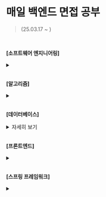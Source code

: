 # 매일 백엔드 면접 공부
> (25.03.17 ~ )
> 
<br/>

**[소프트웨어 엔지니어링]**
<details>
 <summary></summary>
  <p>
  - 변수(Variable) : 하나의 값을 저장할 수 있는 메모리 번지에 붙혀진 이름
   
  </p>
</details>

<br/>

**[알고리즘]**
<details>
 <summary></summary>
  <p>
   
  </p>
</details>

<br/>

**[데이터베이스]**
<details>
 <summary>자세히 보기</summary>
  <p>
  - SQL(Structure Query Language) : 데이터에 대한 질의 언어
   
  </p>
</details>

<br>

**[프론트엔드]**
<details>
 <summary></summary>
  <p>
   
  </p>
</details>

<br>

**[스프링 프레임워크]**
<details>
 <summary></summary>
  <p>
  - HTTP Protocol : Stateless
   
  </p>
</details>
